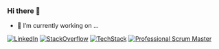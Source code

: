 ### Hi there 👋

<!--
**bubbali/bubbali** is a ✨ _special_ ✨ repository because its `README.md` (this file) appears on your GitHub profile.

Here are some ideas to get you started:

- 🔭 I’m currently working on ...
- 🌱 I’m currently learning ...
- 👯 I’m looking to collaborate on ...
- 🤔 I’m looking for help with ...
- 💬 Ask me about ...
- 📫 How to reach me: ...
- 😄 Pronouns: ...
- ⚡ Fun fact: ...
-->
- 🔭 I’m currently working on ...

[![LinkedIn](https://img.shields.io/badge/my-LinkedIn-blue)](https://www.linkedin.com/in/bubba-li-562862b3/) 
[![StackOverflow](https://img.shields.io/stackexchange/stackoverflow/r/471840?color=orange&label=StackOverFlow)]()
[![TechStack](https://img.shields.io/badge/Tech-Stack-brightgreen)](https://bit.ly/ryan-stack) 
[![Professional Scrum Master](https://img.shields.io/badge/Scrum.org-PSM_I-blue)](http://bit.ly/ryan_scrum) 
